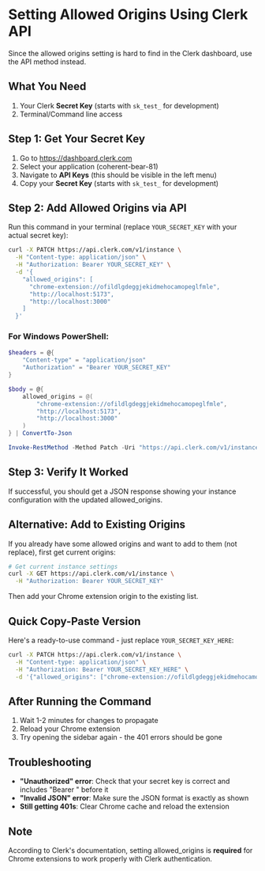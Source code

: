 # Setting Allowed Origins Using Clerk API

Since the allowed origins setting is hard to find in the Clerk dashboard, use the API method instead.

## What You Need
1. Your Clerk **Secret Key** (starts with `sk_test_` for development)
2. Terminal/Command line access

## Step 1: Get Your Secret Key

1. Go to https://dashboard.clerk.com
2. Select your application (coherent-bear-81)
3. Navigate to **API Keys** (this should be visible in the left menu)
4. Copy your **Secret Key** (starts with `sk_test_` for development)

## Step 2: Add Allowed Origins via API

Run this command in your terminal (replace `YOUR_SECRET_KEY` with your actual secret key):

```bash
curl -X PATCH https://api.clerk.com/v1/instance \
  -H "Content-type: application/json" \
  -H "Authorization: Bearer YOUR_SECRET_KEY" \
  -d '{
    "allowed_origins": [
      "chrome-extension://ofildlgdeggjekidmehocamopeglfmle",
      "http://localhost:5173",
      "http://localhost:3000"
    ]
  }'
```

### For Windows PowerShell:
```powershell
$headers = @{
    "Content-type" = "application/json"
    "Authorization" = "Bearer YOUR_SECRET_KEY"
}

$body = @{
    allowed_origins = @(
        "chrome-extension://ofildlgdeggjekidmehocamopeglfmle",
        "http://localhost:5173",
        "http://localhost:3000"
    )
} | ConvertTo-Json

Invoke-RestMethod -Method Patch -Uri "https://api.clerk.com/v1/instance" -Headers $headers -Body $body
```

## Step 3: Verify It Worked

If successful, you should get a JSON response showing your instance configuration with the updated allowed_origins.

## Alternative: Add to Existing Origins

If you already have some allowed origins and want to add to them (not replace), first get current origins:

```bash
# Get current instance settings
curl -X GET https://api.clerk.com/v1/instance \
  -H "Authorization: Bearer YOUR_SECRET_KEY"
```

Then add your Chrome extension origin to the existing list.

## Quick Copy-Paste Version

Here's a ready-to-use command - just replace `YOUR_SECRET_KEY_HERE`:

```bash
curl -X PATCH https://api.clerk.com/v1/instance \
  -H "Content-type: application/json" \
  -H "Authorization: Bearer YOUR_SECRET_KEY_HERE" \
  -d '{"allowed_origins": ["chrome-extension://ofildlgdeggjekidmehocamopeglfmle", "http://localhost:5173", "http://localhost:3000"]}'
```

## After Running the Command

1. Wait 1-2 minutes for changes to propagate
2. Reload your Chrome extension
3. Try opening the sidebar again - the 401 errors should be gone

## Troubleshooting

- **"Unauthorized" error**: Check that your secret key is correct and includes "Bearer " before it
- **"Invalid JSON" error**: Make sure the JSON format is exactly as shown
- **Still getting 401s**: Clear Chrome cache and reload the extension

## Note
According to Clerk's documentation, setting allowed_origins is **required** for Chrome extensions to work properly with Clerk authentication.